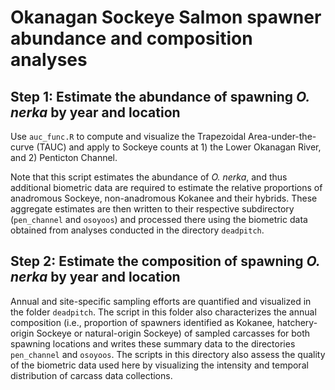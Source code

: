 # Okanagan Sockeye Salmon spawner abundance and composition analyses

## Step 1: Estimate the abundance of spawning _O. nerka_ by year and location

Use `auc_func.R` to compute and visualize the Trapezoidal Area-under-the-curve (TAUC) and apply to Sockeye counts at 1) the Lower Okanagan River, and 2) Penticton Channel.

Note that this script estimates the abundance of _O. nerka_, and thus additional biometric data are required to estimate the relative proportions of anadromous Sockeye, non-anadromous Kokanee and their hybrids. These aggregate estimates are then written to their respective subdirectory (`pen_channel` and  `osoyoos`) and processed there using the biometric data obtained from analyses conducted in the directory `deadpitch`. 

## Step 2: Estimate the composition of spawning _O. nerka_ by year and location
Annual and site-specific sampling efforts are quantified and visualized in the folder `deadpitch`. The script in this folder also characterizes the annual composition (i.e., proportion of spawners identified as Kokanee, hatchery-origin Sockeye or natural-origin Sockeye) of sampled carcasses for both spawning locations and writes these summary data to the directories `pen_channel` and `osoyoos`. The scripts in this directory also assess the quality of the biometric data used here by visualizing the intensity and temporal distribution of carcass data collections. 
